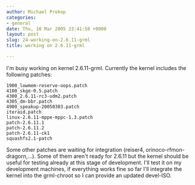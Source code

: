 ```yaml
---
author: Michael Prokop
categories:
- general
date: Thu, 10 Mar 2005 23:41:58 +0000
layout: post
slug: 24-working-on-2.6.11-grml
title: working on 2.6.11-grml

---
```

I'm busy working on kernel 2\.6\.11\-grml. Currently the kernel includes the following patches:

```
1900_lowmem-reserve-oops.patch  
4100_skge-0.5.patch  
4300_2.6.11-rc3-udm2.patch  
4305_dm-bbr.patch  
4900_speakup-20050303.patch  
iteraid.patch  
linux-2.6.11-mppe-mppc-1.3.patch  
patch-2.6.11.1  
patch-2.6.11.2  
patch-2.6.11-ck1  
squashfs2.1-patch
```

Some other patches are waiting for integration (reiser4, orinoco\-rfmon\-dragorn,...). Some of them aren't ready for 2\.6\.11 but the kernel should be useful for testing already at this stage of development. I'll test it on my development machines, if everything works fine so far I'll integrate the kernel into the grml\-chroot so I can provide an updated devel\-ISO.
